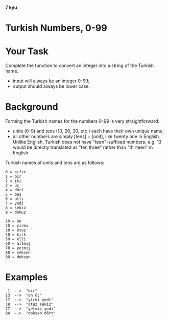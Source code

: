 **7 kyu**
# Turkish Numbers, 0-99
# Your Task
Complete the function to convert an integer into a string of the Turkish name.
- input will always be an integer 0-99;
- output should always be lower case.
# Background
Forming the Turkish names for the numbers 0-99 is very straightforward:
- units (0-9) and tens (10, 20, 30, etc.) each have their own unique name;
- all other numbers are simply [tens] + [unit], like twenty one in English.
Unlike English, Turkish does not have "teen"-suffixed numbers; e.g. 13 would be directly translated as "ten three" rather than "thirteen" in English.

Turkish names of units and tens are as follows:
```
0 = sıfır
1 = bir
2 = iki
3 = üç
4 = dört
5 = beş
6 = altı
7 = yedi
8 = sekiz
9 = dokuz

10 = on
20 = yirmi
30 = otuz
40 = kırk
50 = elli
60 = altmış
70 = yetmiş
80 = seksen
90 = doksan
```
# Examples
```
 1  -->  "bir"
13  -->  "on üç"
27  -->  "yirmi yedi"
38  -->  "otuz sekiz"
77  -->  "yetmiş yedi"
94  -->  "doksan dört"
```
